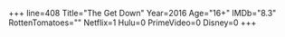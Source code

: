 +++
line=408
Title="The Get Down"
Year=2016
Age="16+"
IMDb="8.3"
RottenTomatoes=""
Netflix=1
Hulu=0
PrimeVideo=0
Disney=0
+++

